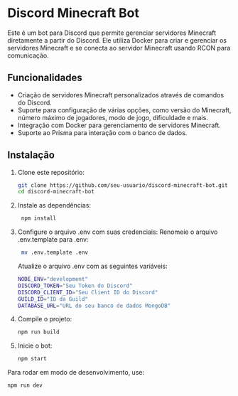 # Discord Minecraft Bot

Este é um bot para Discord que permite gerenciar servidores Minecraft diretamente a partir do Discord. Ele utiliza Docker para criar e gerenciar os servidores Minecraft e se conecta ao servidor Minecraft usando RCON para comunicação.

## Funcionalidades
- Criação de servidores Minecraft personalizados através de comandos do Discord.
- Suporte para configuração de várias opções, como versão do Minecraft, número máximo de jogadores, modo de jogo, dificuldade e mais.
- Integração com Docker para gerenciamento de servidores Minecraft.
- Suporte ao Prisma para interação com o banco de dados.

## Instalação
1. Clone este repositório:
   ```bash
   git clone https://github.com/seu-usuario/discord-minecraft-bot.git
   cd discord-minecraft-bot
   ```

2. Instale as dependências:
   ```bash
    npm install
   ```

3. Configure o arquivo .env com suas credenciais: Renomeie o arquivo .env.template para .env:
   ```bash
    mv .env.template .env
   ```

   Atualize o arquivo .env com as seguintes variáveis:
   ```bash
   NODE_ENV="development"
   DISCORD_TOKEN="Seu Token do Discord"
   DISCORD_CLIENT_ID="Seu Client ID do Discord"
   GUILD_ID="ID da Guild"
   DATABASE_URL="URL do seu banco de dados MongoDB"
   ```

4. Compile o projeto:
   ```bash
   npm run build
   ```

5. Inicie o bot:
   ```bash
   npm start
   ```

Para rodar em modo de desenvolvimento, use:
```bash
npm run dev
```

